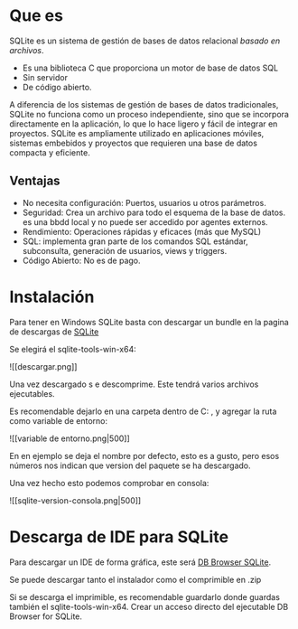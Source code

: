 
# Que es

SQLite es un sistema de gestión de bases de datos relacional *basado en archivos*.

- Es una biblioteca C que proporciona un motor de base de datos SQL
- Sin servidor
- De código abierto. 

A diferencia de los sistemas de gestión de bases de datos tradicionales, SQLite no funciona como un proceso independiente, sino que se incorpora directamente en la aplicación, lo que lo hace ligero y fácil de integrar en proyectos. SQLite es ampliamente utilizado en aplicaciones móviles, sistemas embebidos y proyectos que requieren una base de datos compacta y eficiente.

## Ventajas

- No necesita configuración: Puertos, usuarios u otros parámetros.
- Seguridad: Crea un archivo para todo el esquema de la base de datos. es una bbdd local y no puede ser accedido por agentes externos.
- Rendimiento: Operaciones rápidas y eficaces (más que MySQL)
- SQL: implementa gran parte de los comandos SQL estándar, subconsulta, generación de usuarios, views y triggers. 
- Código Abierto: No es de pago.
# Instalación

Para tener en Windows SQLite basta con descargar un bundle en la pagina de descargas de [SQLite](https://www.sqlite.org/download.html)

Se elegirá el sqlite-tools-win-x64:

![[descargar.png]]

Una vez descargado s e descomprime. Este tendrá varios archivos ejecutables.

Es recomendable dejarlo en una carpeta dentro de C: , y agregar la ruta como variable de entorno:

![[variable de entorno.png|500]]

En en ejemplo se deja el nombre por defecto, esto es a gusto, pero esos números nos indican que version del paquete se ha descargado.

Una vez hecho esto podemos comprobar en consola:

![[sqlite-version-consola.png|500]]


# Descarga de IDE para SQLite

Para descargar un IDE de forma gráfica, este será [DB Browser SQLite](https://sqlitebrowser.org/).

Se puede descargar tanto el instalador como el comprimible en .zip

Si se descarga el imprimible, es recomendable guardarlo donde guardas también el sqlite-tools-win-x64. Crear un acceso directo del ejecutable DB Browser for SQLite.








